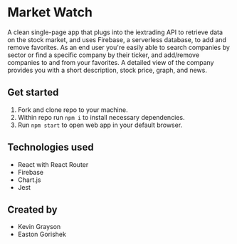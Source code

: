 # Market Watch

A clean single-page app that plugs into the iextrading API to retrieve data on the stock market, and uses Firebase, a serverless database, to add and remove favorites. As an end user you're easily able to search companies by sector or find a specific company by their ticker, and add/remove companies to and from your favorites. A detailed view of the company provides you with a short description, stock price, graph, and news. 

## Get started
1. Fork and clone repo to your machine.
2. Within repo run `npm i` to install necessary dependencies.
3. Run `npm start` to open web app in your default browser. 

## Technologies used
* React with React Router
* Firebase
* Chart.js
* Jest

## Created by
* Kevin Grayson
* Easton Gorishek

